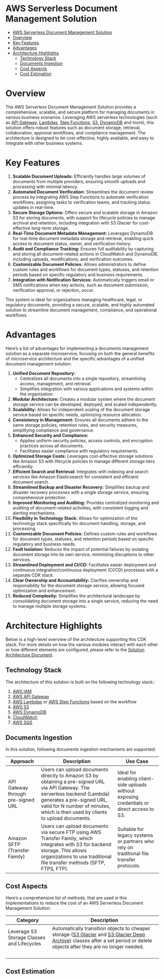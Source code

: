 # AWS Serverless Document Management Solution

- [AWS Serverless Document Management Solution](#aws-serverless-document-management-solution)
- [Overview](#overview)
- [Key Features](#key-features)
- [Advantages](#advantages)
- [Architecture Highlights](#architecture-highlights)
  - [Technology Stack](#technology-stack)
  - [Documents Ingestion](#documents-ingestion)
  - [Cost Aspects](#cost-aspects)
  - [Cost Estimation](#cost-estimation)

# Overview
The AWS Serverless Document Management Solution provides a comprehensive, scalable, and secure platform for managing documents in various business scenarios. Leveraging AWS serverless technologies (such as [API Gateway](https://aws.amazon.com/api-gateway/), [Lambdas](https://aws.amazon.com/pm/lambda/), [Step Functions](https://aws.amazon.com/step-functions/), [S3](https://aws.amazon.com/pm/serv-s3), [DynamoDB](https://aws.amazon.com/pm/dynamodb/) and more), this solution offers robust features such as document storage, retrieval, collaboration, approval workflows, and compliance management. The architecture is designed to be cost-effective, highly available, and easy to integrate with other business systems.


# Key Features

1. **Scalable Document Uploads:** Efficiently handles large volumes of documents from multiple providers, ensuring smooth uploads and processing with minimal latency.
2. **Automated Document Verification:** Streamlines the document review process by integrating AWS Step Functions to automate verification workflows, assigning tasks to verification teams, and tracking status updates in real-time.
3. **Secure Storage Options:** Offers secure and scalable storage in Amazon S3 for storing documents, with support for lifecycle policies to manage archival and retention, including integration with S3 Glacier for cost-effective long-term storage.
4. **Real-Time Document Metadata Management:** Leverages DynamoDB for real-time document metadata storage and retrieval, enabling quick access to document status, owner, and verification history.
5. **Audit and Compliance Tracking:** Ensures full auditability by capturing and storing all document-related actions in CloudWatch and DynamoDB, including uploads, modifications, and verification outcomes.
6. **Customizable Document Policies:** Allows administrators to define custom rules and workflows for document types, statuses, and retention periods based on specific regulatory and business requirements.
7. **Integration with Notification Services:** Automatically triggers email or SMS notifications when key actions, such as document submission, verification approval, or rejection, occur.

This system is ideal for organizations managing healthcare, legal, or regulatory documents, providing a secure, scalable, and highly automated solution to streamline document management, compliance, and operational workflows.

# Advantages

Here’s a list of advantages for implementing a documents management solution as a separate microservice, focusing on both the general benefits of microservice architecture and the specific advantages of a unified document management solution:

1. **Unified Document Repository:**
   - Centralizes all documents into a single repository, streamlining access, management, and retrieval.
   - Simplifies integration with various applications and systems within the organization.
2. **Modular Architecture:** Creates a modular system where the document storage service can be developed, deployed, and scaled independently.
3. **Scalability:** Allows for independent scaling of the document storage service based on specific needs, optimizing resource allocation.
4. **Consistency in Management:** Ensures all documents adhere to the same storage policies, retention rules, and security measures, simplifying compliance and governance.
5. **Enhanced Security and Compliance:**
   - Applies uniform security policies, access controls, and encryption practices across all documents.
   - Facilitates easier compliance with regulatory requirements.
6. **Optimized Storage Costs:** Leverages cost-effective storage solutions like Amazon S3 with lifecycle policies to manage different storage tiers efficiently.
7. **Efficient Search and Retrieval:** Integrates with indexing and search services like Amazon Elasticsearch for consistent and efficient document search.
8. **Streamlined Backup and Disaster Recovery:** Simplifies backup and disaster recovery processes with a single storage service, ensuring comprehensive protection.
9. **Improved Monitoring and Auditing:** Provides centralized monitoring and auditing of document-related activities, with consistent logging and alerting mechanisms.
10. **Flexibility in Technology Stack:** Allows for optimization of the technology stack specifically for document handling, storage, and processing.
11. **Customizable Document Policies:** Defines custom rules and workflows for document types, statuses, and retention periods based on specific regulatory and business needs.
12. **Fault Isolation:** Reduces the impact of potential failures by isolating document storage into its own service, minimizing disruptions to other services.
13. **Streamlined Deployment and CI/CD:** Facilitates easier deployment and continuous integration/continuous deployment (CI/CD) processes with a separate CDK stack.
14. **Clear Ownership and Accountability:** Clarifies ownership and responsibility for the document storage service, allowing focused optimization and enhancement.
15. **Reduced Complexity:** Simplifies the architectural landscape by consolidating document storage into a single service, reducing the need to manage multiple storage systems.

# Architecture Highlights

Below is a high-level overview of the architecture supporting this CDK stack. For more details on how the various modules interact with each other or how different elements are configured, please refer to the [Solution Architecture Document](./architecture/).
## Technology Stack

The architecture of this solution is built on the following technology stack::
1. [AWS IAM](https://docs.aws.amazon.com/iam/)
2. [AWS API Gateway](https://docs.aws.amazon.com/apigateway/)
3. [AWS Lambdas](https://docs.aws.amazon.com/lambda/) or [AWS Step Functions](https://docs.aws.amazon.com/step-functions/) based on the workflow
4. [AWS S3](https://docs.aws.amazon.com/s3/)
5. [AWS DynamoDB](https://docs.aws.amazon.com/dynamodb)
6. [CloudWatch](https://docs.aws.amazon.com/cloudwatch/)
7. [AWS SQS](https://docs.aws.amazon.com/sqs/)

## Documents Ingestion
In this solution, following documents ingestion mechanisms are supported:

|Approach|Description|Use Case|
|--------|-----------|--------|
|API Gateway through pre-signed URL|Users can upload documents directly to Amazon S3 by obtaining a pre-signed URL via API Gateway. The serverless backend (Lambda) generates a pre-signed URL, valid for N number of minutes, which is then used by clients to upload documents.|Ideal for enabling client-side uploads without exposing credentials or direct access to S3.|
|Amazon SFTP (Transfer Family)|Users can upload documents via secure FTP using AWS Transfer Family, which integrates with S3 for backend storage. This allows organizations to use traditional file transfer methods (SFTP, FTPS, FTP).|Suitable for legacy systems or partners who rely on traditional file transfer protocols.|

## Cost Aspects
Here’s a comprehensive list of methods, that are used in this implementations to reduce the cost of an AWS Serverless Document Management Solution:

|Category|Description|
|--------|-----------|
|Leverage S3 Storage Classes and Lifecycles|Automatically transition objects to cheaper storage ([S3 Glacier](https://aws.amazon.com/pm/s3-glacier/) and [S3 Glacier Deep Archive](https://aws.amazon.com/blogs/aws/new-amazon-s3-storage-class-glacier-deep-archive/)) classes after a set period or delete objects after they are no longer needed.|
|||
|||
|||
|||

## Cost Estimation

